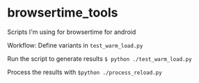 # browsertime_tools
Scripts I'm using for browsertime for android

Workflow:
Define variants in `test_warm_load.py`

Run the script to generate results `$ python ./test_warm_load.py`

Process the results with `$python ./process_reload.py`
